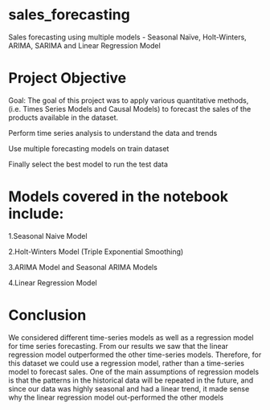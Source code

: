 # sales_forecasting
Sales forecasting using multiple models - Seasonal Naïve, Holt-Winters, ARIMA, SARIMA and Linear Regression Model

# Project Objective
Goal: The goal of this project was to apply various quantitative methods, (i.e. Times Series Models and Causal Models) to forecast the sales of the products available in the dataset.

  Perform time series analysis to understand the data and trends
  
  Use multiple forecasting models on train dataset
  
  Finally select the best model to run the test data

# Models covered in the notebook include:

  1.Seasonal Naive Model

  2.Holt-Winters Model (Triple Exponential Smoothing)

  3.ARIMA Model and Seasonal ARIMA Models

  4.Linear Regression Model

# Conclusion
We considered different time-series models as well as a regression model for time series forecasting. From our results we saw that the linear regression model outperformed the other time-series models. Therefore, for this dataset we could use a regression model, rather than a time-series model to forecast sales. One of the main assumptions of regression models is that the patterns in the historical data will be repeated in the future, and since our data was highly seasonal and had a linear trend, it made sense why the linear regression model out-performed the other models
